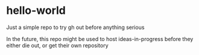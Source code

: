 hello-world
===========

Just a simple repo to try gh out before anything serious

In the future, this repo might be used to host ideas-in-progress before they either die out, or get their own repository
